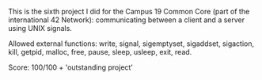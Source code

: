 This is the sixth project I did for the Campus 19 Common Core (part of the international 42 Network): communicating between a client and a server using UNIX signals.

Allowed external functions: write, signal, sigemptyset, sigaddset, sigaction, kill, getpid, malloc, free, pause, sleep, usleep, exit, read.

Score: 100/100 + 'outstanding project'
